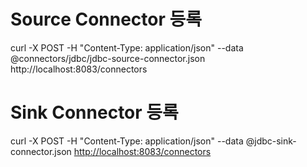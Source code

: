 # Source Connector 등록

curl -X POST -H "Content-Type: application/json" --data @connectors/jdbc/jdbc-source-connector.json http://localhost:8083/connectors


# Sink Connector 등록

curl -X POST -H "Content-Type: application/json" --data @jdbc-sink-connector.json <http://localhost:8083/connectors>

